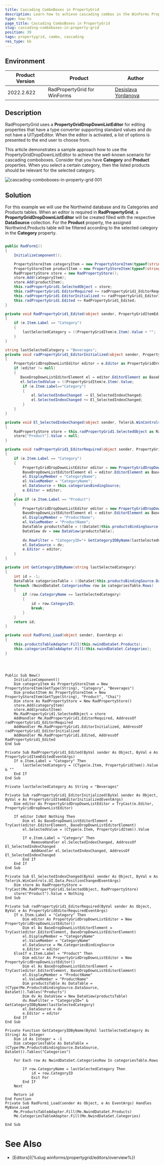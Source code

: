 ```yaml
---
title: Cascading ComboBoxes in PropertyGrid
description: Learn how to achieve cascading combos in the WinForms PropertyGrid.
type: how-to 
page_title: Cascading ComboBoxes in PropertyGrid 
slug: cascading-comboboxes-in-property-grid
position: 39
tags: propertygrid, combo, cascading
res_type: kb
---
```


## Environment
 
|Product Version|Product|Author|
|----|----|----|
|2022.2.622|RadPropertyGrid for WinForms|[Desislava Yordanova](https://www.telerik.com/blogs/author/desislava-yordanova)|


## Description

RadPropertyGrid uses a **PropertyGridDropDownListEditor** for editing properties that have a type converter supporting standard values and do not have a UITypeEditor. When the editor is activated, a list of options is presented to the end user to choose from.

This article demonstrates a sample approach how to use the PropertyGridDropDownListEditor to achieve the well-known scenario for cascading comboboxes. Consider that you have **Category** and **Product** properties. When you select a certain category, then the listed products should be relevant for the selected category. 

![cascading-comboboxes-in-property-grid 001](images/cascading-comboboxes-in-property-grid001.gif)


## Solution

For this example we will use the Northwind database and its Categories and Products tables. When an editor is required in **RadPropertyGrid**, a **PropertyGridDropDownListEditor** will be created filled with the respective **DataSource** collection. For the **Product** property, the assigned Northwind.Products table will be filtered according to the selected category in the **Category** property.
 
 
````C#  

public RadForm1()
{
    InitializeComponent();

    PropertyStoreItem categoryItem = new PropertyStoreItem(typeof(string), "Category","Beverages");
    PropertyStoreItem productItem = new PropertyStoreItem(typeof(string), "Product","Chai");
    RadPropertyStore store = new RadPropertyStore();
    store.Add(categoryItem);
    store.Add(productItem); 
    this.radPropertyGrid1.SelectedObject = store;
    this.radPropertyGrid1.EditorRequired += radPropertyGrid1_EditorRequired;
    this.radPropertyGrid1.EditorInitialized += radPropertyGrid1_EditorInitialized;
    this.radPropertyGrid1.Edited += RadPropertyGrid1_Edited;
}

private void RadPropertyGrid1_Edited(object sender, PropertyGridItemEditedEventArgs e)
{
    if (e.Item.Label == "Category")
    {
        lastSelectedCategory = ((PropertyGridItem)e.Item).Value + "";
    }
}

string lastSelectedCategory = "Beverages";
private void radPropertyGrid1_EditorInitialized(object sender, PropertyGridItemEditorInitializedEventArgs e)
{
    PropertyGridDropDownListEditor editor = e.Editor as PropertyGridDropDownListEditor;
    if (editor != null)
    {
       BaseDropDownListEditorElement el = editor.EditorElement as BaseDropDownListEditorElement;
       el.SelectedValue = ((PropertyGridItem)e.Item).Value;
        if (e.Item.Label=="Category")
        {
            el.SelectedIndexChanged -= El_SelectedIndexChanged;
            el.SelectedIndexChanged += El_SelectedIndexChanged;
        }
    }
}

private void El_SelectedIndexChanged(object sender, Telerik.WinControls.UI.Data.PositionChangedEventArgs e)
{
    RadPropertyStore store = this.radPropertyGrid1.SelectedObject as RadPropertyStore;
    store["Product"].Value = null;
}

private void radPropertyGrid1_EditorRequired(object sender, PropertyGridEditorRequiredEventArgs e)
{
    if (e.Item.Label == "Category")
    {
        PropertyGridDropDownListEditor editor = new PropertyGridDropDownListEditor();
        BaseDropDownListEditorElement el = editor.EditorElement as BaseDropDownListEditorElement; 
        el.DisplayMember = "CategoryName";
        el.ValueMember = "CategoryName";
        el.DataSource = this.categoriesBindingSource;
        e.Editor = editor;
    }
    else if (e.Item.Label == "Product")
    {
        PropertyGridDropDownListEditor editor = new PropertyGridDropDownListEditor();
        BaseDropDownListEditorElement el = editor.EditorElement as BaseDropDownListEditorElement;
        el.DisplayMember = "ProductName";
        el.ValueMember = "ProductName";
        DataTable productsTable = ((DataSet)this.productsBindingSource.DataSource).Tables["Products"];
        DataView dv = new DataView(productsTable);
      
        dv.RowFilter = "CategoryID="+ GetCategoryIDByName(lastSelectedCategory);  
        el.DataSource = dv;
        e.Editor = editor;
    }
}

private int GetCategoryIDByName(string lastSelectedCategory)
{
    int id = -1;
    DataTable categoriesTable = ((DataSet)this.productsBindingSource.DataSource).Tables["Categories"];
    foreach (NwindDataSet.CategoriesRow row in categoriesTable.Rows)
    {
        if (row.CategoryName == lastSelectedCategory)
        {
            id = row.CategoryID;
            break;
        }
    }
    return id;
}

private void RadForm1_Load(object sender, EventArgs e)
{
    this.productsTableAdapter.Fill(this.nwindDataSet.Products);
    this.categoriesTableAdapter.Fill(this.nwindDataSet.Categories);
}

         
````
````VB.NET

Public Sub New()
    InitializeComponent()
    Dim categoryItem As PropertyStoreItem = New PropertyStoreItem(GetType(String), "Category", "Beverages")
    Dim productItem As PropertyStoreItem = New PropertyStoreItem(GetType(String), "Product", "Chai")
    Dim store As RadPropertyStore = New RadPropertyStore()
    store.Add(categoryItem)
    store.Add(productItem)
    Me.RadPropertyGrid1.SelectedObject = store
    AddHandler Me.RadPropertyGrid1.EditorRequired, AddressOf radPropertyGrid1_EditorRequired
    AddHandler Me.RadPropertyGrid1.EditorInitialized, AddressOf radPropertyGrid1_EditorInitialized
    AddHandler Me.RadPropertyGrid1.Edited, AddressOf RadPropertyGrid1_Edited
End Sub

Private Sub RadPropertyGrid1_Edited(ByVal sender As Object, ByVal e As PropertyGridItemEditedEventArgs)
    If e.Item.Label = "Category" Then
        lastSelectedCategory = (CType(e.Item, PropertyGridItem)).Value & ""
    End If
End Sub

Private lastSelectedCategory As String = "Beverages"

Private Sub radPropertyGrid1_EditorInitialized(ByVal sender As Object, ByVal e As PropertyGridItemEditorInitializedEventArgs)
    Dim editor As PropertyGridDropDownListEditor = TryCast(e.Editor, PropertyGridDropDownListEditor)

    If editor IsNot Nothing Then
        Dim el As BaseDropDownListEditorElement = TryCast(editor.EditorElement, BaseDropDownListEditorElement)
        el.SelectedValue = (CType(e.Item, PropertyGridItem)).Value

        If e.Item.Label = "Category" Then
            RemoveHandler el.SelectedIndexChanged, AddressOf El_SelectedIndexChanged
            AddHandler el.SelectedIndexChanged, AddressOf El_SelectedIndexChanged
        End If
    End If
End Sub

Private Sub El_SelectedIndexChanged(ByVal sender As Object, ByVal e As Telerik.WinControls.UI.Data.PositionChangedEventArgs)
    Dim store As RadPropertyStore = TryCast(Me.RadPropertyGrid1.SelectedObject, RadPropertyStore)
    store("Product").Value = Nothing
End Sub

Private Sub radPropertyGrid1_EditorRequired(ByVal sender As Object, ByVal e As PropertyGridEditorRequiredEventArgs)
    If e.Item.Label = "Category" Then
        Dim editor As PropertyGridDropDownListEditor = New PropertyGridDropDownListEditor()
        Dim el As BaseDropDownListEditorElement = TryCast(editor.EditorElement, BaseDropDownListEditorElement)
        el.DisplayMember = "CategoryName"
        el.ValueMember = "CategoryName"
        el.DataSource = Me.CategoriesBindingSource
        e.Editor = editor
    ElseIf e.Item.Label = "Product" Then
        Dim editor As PropertyGridDropDownListEditor = New PropertyGridDropDownListEditor()
        Dim el As BaseDropDownListEditorElement = TryCast(editor.EditorElement, BaseDropDownListEditorElement)
        el.DisplayMember = "ProductName"
        el.ValueMember = "ProductName"
        Dim productsTable As DataTable = (CType(Me.ProductsBindingSource.DataSource, DataSet)).Tables("Products")
        Dim dv As DataView = New DataView(productsTable)
        dv.RowFilter = "CategoryID=" & GetCategoryIDByName(lastSelectedCategory)
        el.DataSource = dv
        e.Editor = editor
    End If
End Sub

Private Function GetCategoryIDByName(ByVal lastSelectedCategory As String) As Integer
    Dim id As Integer = -1
    Dim categoriesTable As DataTable = (CType(Me.ProductsBindingSource.DataSource, DataSet)).Tables("Categories")

    For Each row As NwindDataSet.CategoriesRow In categoriesTable.Rows

        If row.CategoryName = lastSelectedCategory Then
            id = row.CategoryID
            Exit For
        End If
    Next

    Return id
End Function
Private Sub RadForm1_Load(sender As Object, e As EventArgs) Handles MyBase.Load
    Me.ProductsTableAdapter.Fill(Me.NwindDataSet.Products)
    Me.CategoriesTableAdapter.Fill(Me.NwindDataSet.Categories)

End Sub

````

# See Also

* [Editors]({%slug winforms/propertygrid/editors/overview%})
